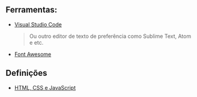 ## Ferramentas:
- [Visual Studio Code](https://code.visualstudio.com/)
    >Ou outro editor de texto de preferência como Sublime Text, Atom e etc.
- [Font Awesome](https://fontawesome.com/)    

## Definições
- [HTML, CSS e JavaScript](https://www.alura.com.br/artigos/html-css-e-js-definicoes)